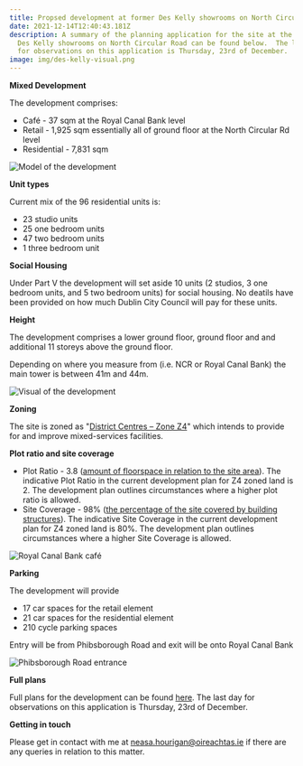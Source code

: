 ```yaml
---
title: Propsed development at former Des Kelly showrooms on North Circular Road
date: 2021-12-14T12:40:43.181Z
description: A summary of the planning application for the site at the former
  Des Kelly showrooms on North Circular Road can be found below.  The last day
  for observations on this application is Thursday, 23rd of December.
image: img/des-kelly-visual.png
---
```

**Mixed Development**

The development comprises: 

* Café - 37 sqm at the Royal Canal Bank level 
* Retail - 1,925 sqm essentially all of ground floor at the North Circular Rd level
* Residential - 7,831 sqm 

![Model of the development](img/des-kelly-model.png "Model of the development")

**Unit types**

Current mix of the 96 residential units is:

* 23 studio units
* 25 one bedroom units
* 47 two bedroom units
* 1 three bedroom unit

**Social Housing**

Under Part V the development will set aside 10 units (2 studios, 3 one bedroom units, and 5 two bedroom units) for social housing. No deatils have been provided on how much Dublin City Council will pay for these units.

**Height**

The development comprises a lower ground floor, ground floor and and additional 11 storeys above the ground floor.

Depending on where you measure from (i.e. NCR or Royal Canal Bank) the main tower is between 41m and 44m.

![Visual of the development](img/des-kelly-visual2.png "Visual of the development")

**Zoning**

The site is zoned as "[District Centres – Zone Z4](https://www.dublincity.ie/dublin-city-development-plan-2016-2022/14-land-use-zoning/148-primary-land-use-zoning-categories/1484-district-centres-zone-z4)" which intends to provide for and improve mixed-services facilities.

**Plot ratio and site coverage**

* Plot Ratio - 3.8 ([amount of floorspace in relation to the site area](https://www.dublincity.ie/dublin-city-development-plan-2016-2022/16-development-standards/165-plot-ratio)).  The indicative Plot Ratio in the current development plan for Z4 zoned land is 2. The development plan outlines circumstances where a higher plot ratio is allowed. 
* Site Coverage - 98% ([the percentage of the site covered by building structures](https://www.dublincity.ie/dublin-city-development-plan-2016-2022/16-development-standards/166-site-coverage)). The indicative Site Coverage in the current development plan for Z4 zoned land is 80%. The development plan outlines circumstances where a higher Site Coverage is allowed. 

![Royal Canal Bank café](img/des-kelly-cafe.png "Royal Canal Bank café")

**Parking**

The development will provide

* 17 car spaces for the retail element
* 21 car spaces for the residential element
* 210 cycle parking spaces

Entry will be from Phibsborough Road and exit will be onto Royal Canal Bank

![Phibsborough Road entrance](img/des-kelly-visual-phib-rd.png "Phibsborough Road entrance")



**Full plans**

Full plans for the development can be found [here](https://planning.agileapplications.ie/dublincity/application-details/147156). The last day for observations on this application is Thursday, 23rd of December.

**Getting in touch**

Please get in contact with me at [neasa.hourigan@oireachtas.ie](mailto:neasa.hourigan@oireachtas.ie?subject=Propsed%20development%20at%20former%20Des%20Kelly%20showrooms%20on%20North%20Circular%20Road&body=Dear%20Neasa%2C%0D%0A%0D%0A) if there are any queries in relation to this matter.